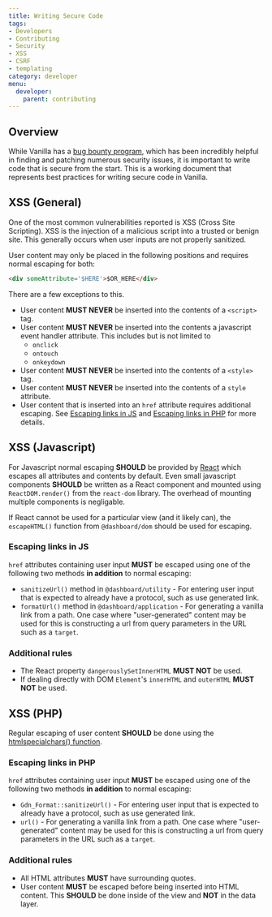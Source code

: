 ```yaml
---
title: Writing Secure Code
tags:
- Developers
- Contributing
- Security
- XSS
- CSRF
- templating
category: developer
menu:
  developer:
    parent: contributing
---
```


## Overview

While Vanilla has a [bug bounty program](https://hackerone.com/vanilla), which has been incredibly helpful in finding and patching numerous security issues, it is important to write code that is secure from the start. This is a working document that represents best practices for writing secure code in Vanilla.

## XSS (General)

One of the most common vulnerabilities reported is XSS (Cross Site Scripting). XSS is the injection of a malicious script into a trusted or benign site. This generally occurs when user inputs are not properly sanitized. 

User content may only be placed in the following positions and requires normal escaping for both:

```html
<div someAttribute='$HERE'>$OR_HERE</div>
```

There are a few exceptions to this.

- User content __MUST NEVER__ be inserted into the contents of a `<script>` tag.
- User content __MUST NEVER__ be inserted into the contents a javascript event handler attribute. This includes but is not limited to
    - `onclick`
    - `ontouch`
    - `onkeydown`
- User content __MUST NEVER__ be inserted into the contents of a `<style>` tag.
- User content __MUST NEVER__ be inserted into the contents of a `style` attribute.
- User content that is inserted into an `href` attribute requires additional escaping. See [Escaping links in JS](#escaping-links-in-js) and [Escaping links in PHP](#escaping-links-in-php) for more details.

## XSS (Javascript)

For Javascript normal escaping __SHOULD__ be provided by [React](https://reactjs.org/) which escapes all attributes and contents by default. Even small javascript components __SHOULD__ be written as a React component and mounted using `ReactDOM.render()` from the `react-dom` library. The overhead of mounting multiple components is negligable.

If React cannot be used for a particular view (and it likely can), the `escapeHTML()` function from `@dashboard/dom` should be used for escaping.

### Escaping links in JS

`href` attributes containing user input __MUST__ be escaped using one of the following two methods __in addition__ to normal escaping:

- `sanitizeUrl()` method in `@dashboard/utility` - For entering user input that is expected to already have a protocol, such as use generated link.
- `formatUrl()` method in `@dashboard/application` - For generating a vanilla link from a path. One case where "user-generated" content may be used for this is constructing a url from query parameters in the URL such as a `target`.

### Additional rules

- The React property `dangerouslySetInnerHTML` __MUST NOT__ be used.
- If dealing directly with DOM `Element`'s `innerHTML` and `outerHTML` __MUST NOT__ be used.

## XSS (PHP)

Regular escaping of user content __SHOULD__ be done using the [htmlspecialchars() function](http://php.net/manual/en/function.htmlspecialchars.php).

### Escaping links in PHP

`href` attributes containing user input __MUST__ be escaped using one of the following two methods __in addition__ to normal escaping:

- `Gdn_Format::sanitizeUrl()` - For entering user input that is expected to already have a protocol, such as use generated link.
- `url()` - For generating a vanilla link from a path. One case where "user-generated" content may be used for this is constructing a url from query parameters in the URL such as a `target`.

### Additional rules

- All HTML attributes __MUST__ have surrounding quotes.
- User content __MUST__ be escaped before being inserted into HTML content. This __SHOULD__ be done inside of the view and __NOT__ in the data layer. 
